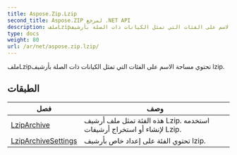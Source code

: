 ```yaml
---
title: Aspose.Zip.Lzip
second_title: Aspose.ZIP لمرجع .NET API
description: ملفLzipتحتوي مساحة الاسم على الفئات التي تمثل الكيانات ذات الصلة بأرشيف lzip.
type: docs
weight: 80
url: /ar/net/aspose.zip.lzip/
---
```

ملفLzipتحتوي مساحة الاسم على الفئات التي تمثل الكيانات ذات الصلة بأرشيف lzip.

## الطبقات

| فصل | وصف |
| --- | --- |
| [LzipArchive](./lziparchive/) | هذه الفئة تمثل ملف أرشيف Lzip. استخدمه لإنشاء أو استخراج أرشيفات Lzip. |
| [LzipArchiveSettings](./lziparchivesettings/) | تحتوي الفئة على إعداد خاص بأرشيف lzip. |



